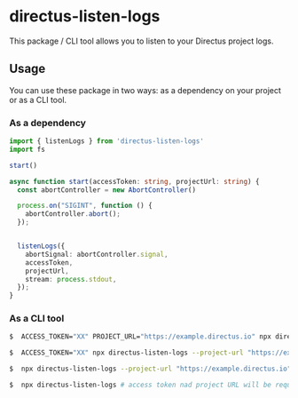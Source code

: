 # directus-listen-logs

This package / CLI tool allows you to listen to your Directus project logs.

## Usage

You can use these package in two ways: as a dependency on your project or as a CLI tool.

### As a dependency

```ts
import { listenLogs } from 'directus-listen-logs'
import fs

start()

async function start(accessToken: string, projectUrl: string) {
  const abortController = new AbortController()

  process.on("SIGINT", function () {
    abortController.abort();
  });


  listenLogs({
    abortSignal: abortController.signal,
    accessToken,
    projectUrl,
    stream: process.stdout,
  });
}
```

### As a CLI tool

```sh
$  ACCESS_TOKEN="XX" PROJECT_URL="https://example.directus.io" npx directus-listen-logs > logs.jsonl
```

```sh
$  ACCESS_TOKEN="XX" npx directus-listen-logs --project-url "https://example.directus.io" > logs.jsonl
```

```sh
$  npx directus-listen-logs --project-url "https://example.directus.io" # access token will be requested
```

```sh
$  npx directus-listen-logs # access token nad project URL will be requested
```
